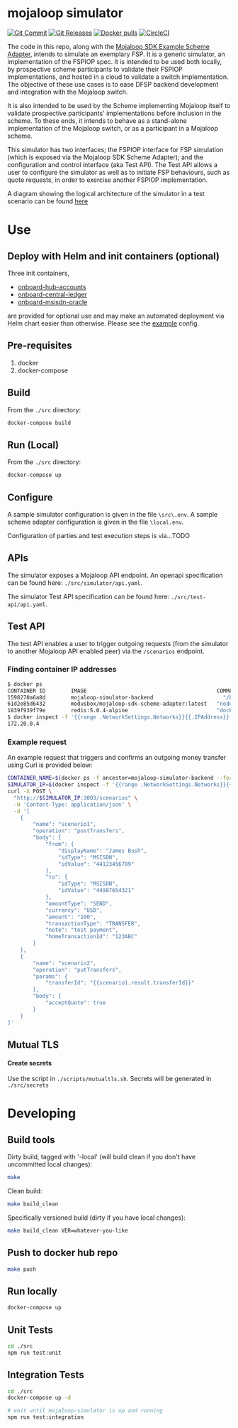 # mojaloop simulator
[![Git Commit](https://img.shields.io/github/last-commit/mojaloop/mojaloop-simulator.svg?style=flat)](https://github.com/mojaloop/mojaloop-simulator/commits/master)
[![Git Releases](https://img.shields.io/github/v/release/mojaloop/mojaloop-simulator?include_prereleases)](https://github.com/mojaloop/mojaloop-simulator/releases)
[![Docker pulls](https://img.shields.io/docker/pulls/mojaloop/mojaloop-simulator.svg?style=flat)](https://hub.docker.com/r/mojaloop/mojaloop-simulator)
[![CircleCI](https://circleci.com/gh/mojaloop/mojaloop-simulator.svg?style=svg)](https://circleci.com/gh/mojaloop/mojaloop-simulator)

The code in this repo, along with the [Mojaloop SDK Example Scheme Adapter](http://www.github.com/modusbox/mojaloop-sdk-example-scheme-adapter), intends to simulate an exemplary FSP. It is a generic simulator, an implementation of the FSPIOP spec. It is intended to be used both locally, by prospective scheme participants to validate their FSPIOP implementations, and hosted in a cloud to validate a switch implementation. The objective of these use cases is to ease DFSP backend development and integration with the Mojaloop switch.

It is also intended to be used by the Scheme implementing Mojaloop itself to validate prospective participants' implementations before inclusion in the scheme. To these ends, it intends to behave as a stand-alone implementation of the Mojaloop switch, or as a participant in a Mojaloop scheme.

This simulator has two interfaces; the FSPIOP interface for FSP simulation (which is exposed via the Mojaloop SDK Scheme Adapter); and the configuration and control interface (aka Test API). The Test API allows a user to configure the simulator as well as to initiate FSP behaviours, such as quote requests, in order to exercise another FSPIOP implementation.

A diagram showing the logical architecture of the simulator in a test scenario can be found [here](docs/SimulatorArchitecture.jpg)

# Use

## Deploy with Helm and init containers (optional)
Three init containers,
- [onboard-hub-accounts](https://github.com/mojaloop/mojaloop-simulator/tree/master/init/onboard-hub-accounts)
- [onboard-central-ledger](https://github.com/mojaloop/mojaloop-simulator/tree/master/init/onboard-central-ledger)
- [onboard-msisdn-oracle](https://github.com/mojaloop/mojaloop-simulator/tree/master/init/onboard-msisdn-oracle)

are provided for optional use and may make an automated deployment via Helm chart easier than otherwise. Please see the [example](docs/values-sims.example.yaml) config.

## Pre-requisites
  1. docker
  2. docker-compose


## Build
From the `./src` directory:
```bash
docker-compose build
```

## Run (Local)
From the `./src` directory:
```bash
docker-compose up
```


## Configure
A sample simulator configuration is given in the file `\src\.env`.
A sample scheme adapter configuration is given in the file `\local.env`.

Configuration of parties and test execution steps is via...TODO


## APIs
The simulator exposes a Mojaloop API endpoint. An openapi specification can be found here: `./src/simulator/api.yaml`.

The simulator Test API specification can be found here: `./src/test-api/api.yaml`.


## Test API
The test API enables a user to trigger outgoing requests (from the simulator to another Mojaloop API enabled peer) via the `/scenarios` endpoint.

### Finding container IP addresses
```bash
$ docker ps
CONTAINER ID        IMAGE                                         COMMAND                  CREATED             STATUS              PORTS               NAMES
1598270a6a8d        mojaloop-simulator-backend                      "/bin/sh -c 'node /s…"   7 minutes ago       Up 7 minutes        3000-3001/tcp       src_sim_1
61d2e85d6432        modusbox/mojaloop-sdk-scheme-adapter:latest   "node /src/index.js"     7 minutes ago       Up 7 minutes        3000/tcp            src_scheme-adapter_1
1839f939f79e        redis:5.0.4-alpine                            "docker-entrypoint.s…"   7 minutes ago       Up 7 minutes        6379/tcp            src_redis_1
$ docker inspect -f '{{range .NetworkSettings.Networks}}{{.IPAddress}}{{end}}' src_sim_1
172.20.0.4
```

### Example request

An example request that triggers and confirms an outgoing money transfer using Curl is provided below:

```bash
CONTAINER_NAME=$(docker ps -f ancestor=mojaloop-simulator-backend --format '{{.Names}}')
SIMULATOR_IP=$(docker inspect -f '{{range .NetworkSettings.Networks}}{{.IPAddress}}{{end}}' "$CONTAINER_NAME")
curl -X POST \
  "http://$SIMULATOR_IP:3003/scenarios" \
  -H 'Content-Type: application/json' \
  -d '[
    {
        "name": "scenario1",
        "operation": "postTransfers",
        "body": {
            "from": {
                "displayName": "James Bush",
                "idType": "MSISDN",
                "idValue": "44123456789"
            },
            "to": {
                "idType": "MSISDN",
                "idValue": "44987654321"
            },
            "amountType": "SEND",
            "currency": "USD",
            "amount": "100",
            "transactionType": "TRANSFER",
            "note": "test payment",
            "homeTransactionId": "123ABC"
        }
    },
    {
        "name": "scenario2",
        "operation": "putTransfers",
        "params": {
            "transferId": "{{scenario1.result.transferId}}"
        },
        "body": {
            "acceptQuote": true
        }
    }
]'
```


## Mutual TLS


#### Create secrets
Use the script in `./scripts/mutualtls.sh`. Secrets will be generated in `./src/secrets`


# Developing

## Build tools

Dirty build, tagged with '-local' (will build clean if you don't have uncommitted local changes):
```bash
make
```

Clean build:
```bash
make build_clean
```

Specifically versioned build (dirty if you have local changes):
```bash
make build_clean VER=whatever-you-like
```

## Push to docker hub repo
```bash
make push
```

## Run locally
```bash
docker-compose up
```


## Unit Tests

```bash
cd ./src
npm run test:unit
```

## Integration Tests

```bash
cd ./src
docker-compose up -d

# wait until mojaloop-simulator is up and running
npm run test:integration
```

